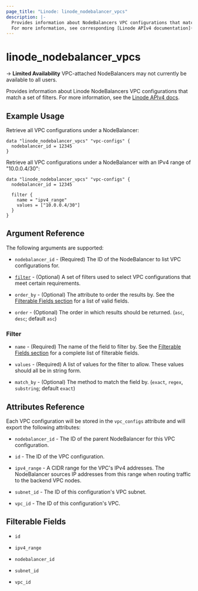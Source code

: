 ```yaml
---
page_title: "Linode: linode_nodebalancer_vpcs"
description: |-
  Provides information about NodeBalancers VPC configurations that match a set of filters.
  For more information, see corresponding [Linode APIv4 documentation](https://techdocs.akamai.com/linode-api/reference/get-node-balancer-vpcs).
---
```


# linode_nodebalancer_vpcs

-> **Limited Availability** VPC-attached NodeBalancers may not currently be available to all users.

Provides information about Linode NodeBalancers VPC configurations that match a set of filters.
For more information, see the [Linode APIv4 docs](https://techdocs.akamai.com/linode-api/reference/get-node-balancers).

## Example Usage

Retrieve all VPC configurations under a NodeBalancer:

```hcl
data "linode_nodebalancer_vpcs" "vpc-configs" {
  nodebalancer_id = 12345
}
```

Retrieve all VPC configurations under a NodeBalancer with an IPv4 range of "10.0.0.4/30":

```hcl
data "linode_nodebalancer_vpcs" "vpc-configs" {
  nodebalancer_id = 12345
  
  filter {
    name = "ipv4_range"
    values = ["10.0.0.4/30"]
  }
}
```

## Argument Reference

The following arguments are supported:

* `nodebalancer_id` - (Required) The ID of the NodeBalancer to list VPC configurations for.

* [`filter`](#filter) - (Optional) A set of filters used to select VPC configurations that meet certain requirements.

* `order_by` - (Optional) The attribute to order the results by. See the [Filterable Fields section](#filterable-fields) for a list of valid fields.

* `order` - (Optional) The order in which results should be returned. (`asc`, `desc`; default `asc`)

### Filter

* `name` - (Required) The name of the field to filter by. See the [Filterable Fields section](#filterable-fields) for a complete list of filterable fields.

* `values` - (Required) A list of values for the filter to allow. These values should all be in string form.

* `match_by` - (Optional) The method to match the field by. (`exact`, `regex`, `substring`; default `exact`)

## Attributes Reference

Each VPC configuration will be stored in the `vpc_configs` attribute and will export the following attributes:

* `nodebalancer_id` - The ID of the parent NodeBalancer for this VPC configuration.

* `id` - The ID of the VPC configuration.

* `ipv4_range` - A CIDR range for the VPC's IPv4 addresses. The NodeBalancer sources IP addresses from this range when routing traffic to the backend VPC nodes.

* `subnet_id` - The ID of this configuration's VPC subnet.

* `vpc_id` - The ID of this configuration's VPC.

## Filterable Fields

* `id`

* `ipv4_range`

* `nodebalancer_id`

* `subnet_id`

* `vpc_id`
